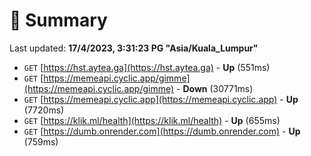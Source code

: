 # 📖 Summary
Last updated: **17/4/2023, 3:31:23 PG "Asia/Kuala_Lumpur"**

- `GET` [https://hst.aytea.ga](https://hst.aytea.ga) - **Up** (551ms)
- `GET` [https://memeapi.cyclic.app/gimme](https://memeapi.cyclic.app/gimme) - **Down** (30771ms)
- `GET` [https://memeapi.cyclic.app](https://memeapi.cyclic.app) - **Up** (7720ms)
- `GET` [https://klik.ml/health](https://klik.ml/health) - **Up** (655ms)
- `GET` [https://dumb.onrender.com](https://dumb.onrender.com) - **Up** (759ms)
